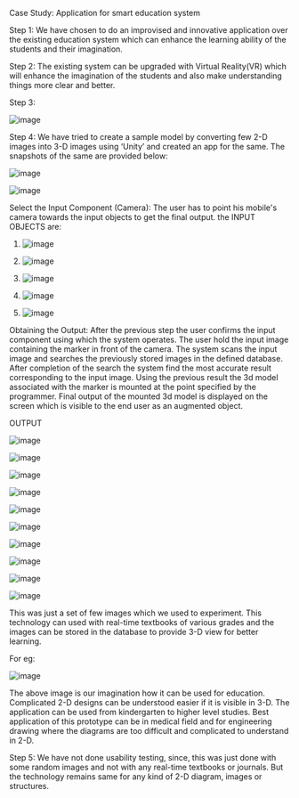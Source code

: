 
Case Study: Application for smart education system

Step 1: We have chosen to do an improvised and innovative application over the existing education system which can enhance the learning ability of the students and their imagination.

Step 2: The existing system can be upgraded with Virtual Reality(VR) which will enhance the imagination of the students and also make understanding things more clear and better.

Step 3: 

 ![image](https://github.com/roshnishetty271/Smart-Education-System-Case-Study-/assets/144407427/3e6cba75-bc27-4eda-8833-2cc128f0823d)


Step 4: We have tried to create a sample model by converting few 2-D images into 3-D images using ‘Unity’ and created an app for the same. The snapshots of the same are provided below:

![image](https://github.com/roshnishetty271/Smart-Education-System-Case-Study-/assets/144407427/a66c1ea2-acd4-4435-9267-cd4e556ec8bd)

![image](https://github.com/roshnishetty271/Smart-Education-System-Case-Study-/assets/144407427/ca965063-eb20-4828-969d-59f69f2f6d96)


     

Select the Input Component (Camera):
The user has to point his mobile's camera towards the input objects to get the final output.
the INPUT OBJECTS are:








1. ![image](https://github.com/roshnishetty271/Smart-Education-System-Case-Study-/assets/144407427/e4ed72b3-9c56-46c7-acb0-d76b5e9f0e73)













2. ![image](https://github.com/roshnishetty271/Smart-Education-System-Case-Study-/assets/144407427/f8f7361e-69ee-43e6-9aa7-ce5b807fb12a)














3. ![image](https://github.com/roshnishetty271/Smart-Education-System-Case-Study-/assets/144407427/508a1940-20c9-4b12-a991-683f1ab9a8c6)


 





4. ![image](https://github.com/roshnishetty271/Smart-Education-System-Case-Study-/assets/144407427/1327f773-ea64-4eb5-8a38-a85f19c03e63)


 

5. ![image](https://github.com/roshnishetty271/Smart-Education-System-Case-Study-/assets/144407427/e6a3a70e-f2bb-488f-a34d-e6b592eb9974)

 

Obtaining the Output: 
After the previous step the user confirms the input component using which the system operates. 
The user hold the input image containing the marker in front of the camera. 
The system scans the input image and searches the previously stored images in the defined database. 
After completion of the search the system find the most accurate result corresponding to the input image. 
Using the previous result the 3d model associated with the marker is mounted at the point specified by the programmer. 
Final output of the mounted 3d model is displayed on the screen which is visible to the end user as an augmented object.

OUTPUT

![image](https://github.com/roshnishetty271/Smart-Education-System-Case-Study-/assets/144407427/8665c3e1-f2e7-4d9f-b3b2-793c4db4b4fe)

![image](https://github.com/roshnishetty271/Smart-Education-System-Case-Study-/assets/144407427/92b92a45-143f-4402-b27d-c1c51ecfb51e)


![image](https://github.com/roshnishetty271/Smart-Education-System-Case-Study-/assets/144407427/f3668d85-428e-4ab0-b2de-8a66558d1d07)

![image](https://github.com/roshnishetty271/Smart-Education-System-Case-Study-/assets/144407427/cdff7943-67ac-425f-9f2c-0bd778da0f20)

![image](https://github.com/roshnishetty271/Smart-Education-System-Case-Study-/assets/144407427/5390fcfd-fd90-47da-ad15-218947f6f2b3)

![image](https://github.com/roshnishetty271/Smart-Education-System-Case-Study-/assets/144407427/346b8420-3a33-4cba-b239-78df93bf888d)

![image](https://github.com/roshnishetty271/Smart-Education-System-Case-Study-/assets/144407427/bf8f5114-dde3-44f9-ab5c-f8b992285088)

![image](https://github.com/roshnishetty271/Smart-Education-System-Case-Study-/assets/144407427/2e573b73-1b80-40b3-a9bd-b66ae64a61b9)


![image](https://github.com/roshnishetty271/Smart-Education-System-Case-Study-/assets/144407427/774c8a63-48eb-4616-b28f-21c81f2b101c)

![image](https://github.com/roshnishetty271/Smart-Education-System-Case-Study-/assets/144407427/9b443884-8f09-4841-b84e-926060ed5f0f)




































































This was just a set of few images which we used to experiment. This technology can used with real-time textbooks of various grades and the images can be stored in the database to provide 3-D view for better learning. 

For eg: 

![image](https://github.com/roshnishetty271/Smart-Education-System-Case-Study-/assets/144407427/dc785cfb-a4e7-4232-963d-77e9b0872f1f)






The above image is our imagination how it can be used for education. Complicated 2-D designs can be understood easier if it is visible in 3-D. 
The application can be used from kindergarten to higher level studies.
Best application of this prototype can be in medical field and for engineering drawing where the diagrams are too difficult and complicated to understand in 2-D.

Step 5: We have not done usability testing, since, this was just done with some random images and not with any real-time textbooks or journals. But the technology remains same for any kind of 2-D diagram, images or structures.
